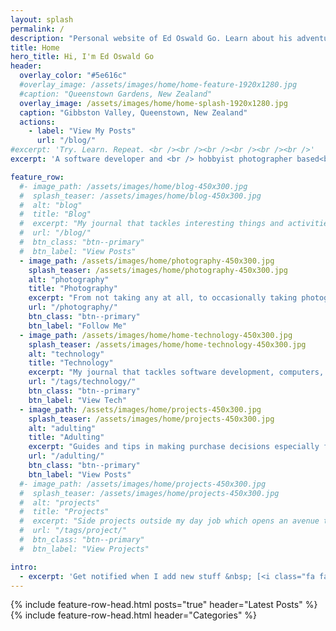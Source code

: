 ```yaml
---
layout: splash
permalink: /
description: "Personal website of Ed Oswald Go. Learn about his adventures in software development, technology, photography, and more!"
title: Home
hero_title: Hi, I'm Ed Oswald Go
header:
  overlay_color: "#5e616c"
  #overlay_image: /assets/images/home/home-feature-1920x1280.jpg
  #caption: "Queenstown Gardens, New Zealand"
  overlay_image: /assets/images/home/home-splash-1920x1280.jpg
  caption: "Gibbston Valley, Queenstown, New Zealand"
  actions:
    - label: "View My Posts"
      url: "/blog/"
#excerpt: 'Try. Learn. Repeat. <br /><br /><br /><br /><br /><br />'
excerpt: 'A software developer and <br /> hobbyist photographer based<br />in the Philippines.<br /><br /><br /><br /><br />'

feature_row:
  #- image_path: /assets/images/home/blog-450x300.jpg
  #  splash_teaser: /assets/images/home/blog-450x300.jpg
  #  alt: "blog"
  #  title: "Blog"
  #  excerpt: "My journal that tackles interesting things and activities, like technology, computers, gadgets, software development, photography, food, and travel."
  #  url: "/blog/"
  #  btn_class: "btn--primary"
  #  btn_label: "View Posts"
  - image_path: /assets/images/home/photography-450x300.jpg
    splash_teaser: /assets/images/home/photography-450x300.jpg
    alt: "photography"
    title: "Photography"
    excerpt: "From not taking any at all, to occasionally taking photographs. Follow my casual journey in capturing various moments, ranging from ordinary to something amazing."
    url: "/photography/"
    btn_class: "btn--primary"
    btn_label: "Follow Me"
  - image_path: /assets/images/home/home-technology-450x300.jpg
    splash_teaser: /assets/images/home/home-technology-450x300.jpg
    alt: "technology"
    title: "Technology"
    excerpt: "My journal that tackles software development, computers, gadgets, and other interesting tech stuffs."
    url: "/tags/technology/"
    btn_class: "btn--primary"
    btn_label: "View Tech"
  - image_path: /assets/images/home/projects-450x300.jpg
    splash_teaser: /assets/images/home/projects-450x300.jpg
    alt: "adulting"
    title: "Adulting"
    excerpt: "Guides and tips in making purchase decisions especially for your home. Check them out and  follow my learnings along the way."
    url: "/adulting/"
    btn_class: "btn--primary"
    btn_label: "View Posts"
  #- image_path: /assets/images/home/projects-450x300.jpg
  #  splash_teaser: /assets/images/home/projects-450x300.jpg
  #  alt: "projects"
  #  title: "Projects"
  #  excerpt: "Side projects outside my day job which opens an avenue to learn new things and to try new experiences."
  #  url: "/tags/project/"
  #  btn_class: "btn--primary"
  #  btn_label: "View Projects"

intro:
  - excerpt: 'Get notified when I add new stuff &nbsp; [<i class="fa fa-twitter"></i> @oswaldogo](https://twitter.com/oswaldogo){: .btn .btn--twitter}'
---
```


{% include feature-row-head.html posts="true" header="Latest Posts" %}
{% include feature-row-head.html header="Categories" %}
